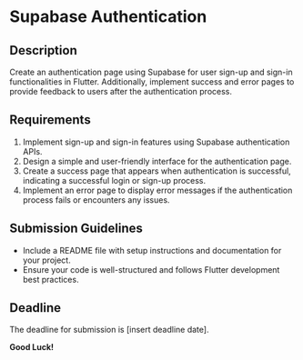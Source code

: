 # Supabase Authentication

## Description
Create an authentication page using Supabase for user sign-up and sign-in functionalities in Flutter. Additionally, implement success and error pages to provide feedback to users after the authentication process.

## Requirements
1. Implement sign-up and sign-in features using Supabase authentication APIs.
2. Design a simple and user-friendly interface for the authentication page.
3. Create a success page that appears when authentication is successful, indicating a successful login or sign-up process.
4. Implement an error page to display error messages if the authentication process fails or encounters any issues.

## Submission Guidelines
- Include a README file with setup instructions and documentation for your project.
- Ensure your code is well-structured and follows Flutter development best practices.

## Deadline
The deadline for submission is [insert deadline date].

**Good Luck!**
